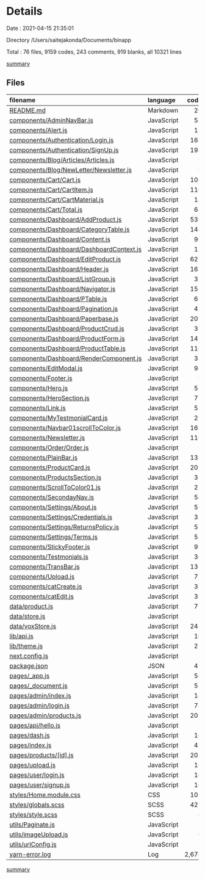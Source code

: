# Details

Date : 2021-04-15 21:35:01

Directory /Users/saitejakonda/Documents/binapp

Total : 76 files,  9159 codes, 243 comments, 919 blanks, all 10321 lines

[summary](results.md)

## Files
| filename | language | code | comment | blank | total |
| :--- | :--- | ---: | ---: | ---: | ---: |
| [README.md](/README.md) | Markdown | 20 | 0 | 15 | 35 |
| [components/AdminNavBar.js](/components/AdminNavBar.js) | JavaScript | 58 | 0 | 5 | 63 |
| [components/Alert.js](/components/Alert.js) | JavaScript | 13 | 0 | 2 | 15 |
| [components/Authentication/Login.js](/components/Authentication/Login.js) | JavaScript | 162 | 0 | 12 | 174 |
| [components/Authentication/SignUp.js](/components/Authentication/SignUp.js) | JavaScript | 194 | 2 | 7 | 203 |
| [components/Blog/Articles/Articles.js](/components/Blog/Articles/Articles.js) | JavaScript | 9 | 0 | 3 | 12 |
| [components/Blog/NewLetter/Newsletter.js](/components/Blog/NewLetter/Newsletter.js) | JavaScript | 9 | 0 | 3 | 12 |
| [components/Cart/Cart.js](/components/Cart/Cart.js) | JavaScript | 106 | 0 | 5 | 111 |
| [components/Cart/CartItem.js](/components/Cart/CartItem.js) | JavaScript | 116 | 1 | 6 | 123 |
| [components/Cart/CartMaterial.js](/components/Cart/CartMaterial.js) | JavaScript | 18 | 0 | 4 | 22 |
| [components/Cart/Total.js](/components/Cart/Total.js) | JavaScript | 64 | 1 | 4 | 69 |
| [components/Dashboard/AddProduct.js](/components/Dashboard/AddProduct.js) | JavaScript | 539 | 38 | 16 | 593 |
| [components/Dashboard/CategoryTable.js](/components/Dashboard/CategoryTable.js) | JavaScript | 146 | 1 | 14 | 161 |
| [components/Dashboard/Content.js](/components/Dashboard/Content.js) | JavaScript | 90 | 0 | 6 | 96 |
| [components/Dashboard/DashboardContext.js](/components/Dashboard/DashboardContext.js) | JavaScript | 18 | 0 | 5 | 23 |
| [components/Dashboard/EditProduct.js](/components/Dashboard/EditProduct.js) | JavaScript | 625 | 38 | 24 | 687 |
| [components/Dashboard/Header.js](/components/Dashboard/Header.js) | JavaScript | 167 | 10 | 12 | 189 |
| [components/Dashboard/ListGroup.js](/components/Dashboard/ListGroup.js) | JavaScript | 31 | 0 | 4 | 35 |
| [components/Dashboard/Navigator.js](/components/Dashboard/Navigator.js) | JavaScript | 155 | 0 | 7 | 162 |
| [components/Dashboard/PTable.js](/components/Dashboard/PTable.js) | JavaScript | 63 | 0 | 4 | 67 |
| [components/Dashboard/Pagination.js](/components/Dashboard/Pagination.js) | JavaScript | 47 | 0 | 3 | 50 |
| [components/Dashboard/Paperbase.js](/components/Dashboard/Paperbase.js) | JavaScript | 209 | 1 | 9 | 219 |
| [components/Dashboard/ProductCrud.js](/components/Dashboard/ProductCrud.js) | JavaScript | 33 | 0 | 8 | 41 |
| [components/Dashboard/ProductForm.js](/components/Dashboard/ProductForm.js) | JavaScript | 147 | 0 | 8 | 155 |
| [components/Dashboard/ProductTable.js](/components/Dashboard/ProductTable.js) | JavaScript | 116 | 9 | 8 | 133 |
| [components/Dashboard/RenderComponent.js](/components/Dashboard/RenderComponent.js) | JavaScript | 38 | 0 | 3 | 41 |
| [components/EditModal.js](/components/EditModal.js) | JavaScript | 94 | 0 | 6 | 100 |
| [components/Footer.js](/components/Footer.js) | JavaScript | 9 | 0 | 3 | 12 |
| [components/Hero.js](/components/Hero.js) | JavaScript | 57 | 1 | 8 | 66 |
| [components/HeroSection.js](/components/HeroSection.js) | JavaScript | 72 | 1 | 8 | 81 |
| [components/Link.js](/components/Link.js) | JavaScript | 51 | 3 | 10 | 64 |
| [components/MyTestmonialCard.js](/components/MyTestmonialCard.js) | JavaScript | 29 | 0 | 3 | 32 |
| [components/Navbar01scrollToColor.js](/components/Navbar01scrollToColor.js) | JavaScript | 162 | 1 | 12 | 175 |
| [components/Newsletter.js](/components/Newsletter.js) | JavaScript | 116 | 3 | 7 | 126 |
| [components/Order/Order.js](/components/Order/Order.js) | JavaScript | 9 | 0 | 3 | 12 |
| [components/PlainBar.js](/components/PlainBar.js) | JavaScript | 132 | 1 | 6 | 139 |
| [components/ProductCard.js](/components/ProductCard.js) | JavaScript | 205 | 0 | 7 | 212 |
| [components/ProductsSection.js](/components/ProductsSection.js) | JavaScript | 31 | 0 | 3 | 34 |
| [components/ScrollToColor01.js](/components/ScrollToColor01.js) | JavaScript | 22 | 0 | 5 | 27 |
| [components/SecondayNav.js](/components/SecondayNav.js) | JavaScript | 54 | 1 | 3 | 58 |
| [components/Settings/About.js](/components/Settings/About.js) | JavaScript | 51 | 0 | 7 | 58 |
| [components/Settings/Credentials.js](/components/Settings/Credentials.js) | JavaScript | 32 | 9 | 6 | 47 |
| [components/Settings/ReturnsPolicy.js](/components/Settings/ReturnsPolicy.js) | JavaScript | 51 | 0 | 7 | 58 |
| [components/Settings/Terms.js](/components/Settings/Terms.js) | JavaScript | 51 | 0 | 7 | 58 |
| [components/StickyFooter.js](/components/StickyFooter.js) | JavaScript | 99 | 5 | 3 | 107 |
| [components/Testmonials.js](/components/Testmonials.js) | JavaScript | 30 | 0 | 3 | 33 |
| [components/TransBar.js](/components/TransBar.js) | JavaScript | 131 | 1 | 6 | 138 |
| [components/Upload.js](/components/Upload.js) | JavaScript | 73 | 0 | 5 | 78 |
| [components/catCreate.js](/components/catCreate.js) | JavaScript | 38 | 0 | 3 | 41 |
| [components/catEdit.js](/components/catEdit.js) | JavaScript | 39 | 0 | 4 | 43 |
| [data/product.js](/data/product.js) | JavaScript | 77 | 0 | 1 | 78 |
| [data/store.js](/data/store.js) | JavaScript | 3 | 0 | 1 | 4 |
| [data/voxStore.js](/data/voxStore.js) | JavaScript | 248 | 8 | 27 | 283 |
| [lib/api.js](/lib/api.js) | JavaScript | 10 | 1 | 2 | 13 |
| [lib/theme.js](/lib/theme.js) | JavaScript | 27 | 1 | 4 | 32 |
| [next.config.js](/next.config.js) | JavaScript | 7 | 0 | 1 | 8 |
| [package.json](/package.json) | JSON | 42 | 0 | 1 | 43 |
| [pages/_app.js](/pages/_app.js) | JavaScript | 56 | 18 | 6 | 80 |
| [pages/_document.js](/pages/_document.js) | JavaScript | 55 | 44 | 11 | 110 |
| [pages/admin/index.js](/pages/admin/index.js) | JavaScript | 14 | 0 | 4 | 18 |
| [pages/admin/login.js](/pages/admin/login.js) | JavaScript | 74 | 8 | 5 | 87 |
| [pages/admin/products.js](/pages/admin/products.js) | JavaScript | 209 | 0 | 11 | 220 |
| [pages/api/hello.js](/pages/api/hello.js) | JavaScript | 3 | 1 | 2 | 6 |
| [pages/dash.js](/pages/dash.js) | JavaScript | 10 | 0 | 3 | 13 |
| [pages/index.js](/pages/index.js) | JavaScript | 43 | 0 | 4 | 47 |
| [pages/products/[id].js](/pages/products/[id].js) | JavaScript | 207 | 0 | 12 | 219 |
| [pages/upload.js](/pages/upload.js) | JavaScript | 10 | 0 | 3 | 13 |
| [pages/user/login.js](/pages/user/login.js) | JavaScript | 10 | 0 | 2 | 12 |
| [pages/user/signup.js](/pages/user/signup.js) | JavaScript | 10 | 0 | 3 | 13 |
| [styles/Home.module.css](/styles/Home.module.css) | CSS | 105 | 0 | 18 | 123 |
| [styles/globals.scss](/styles/globals.scss) | SCSS | 427 | 27 | 25 | 479 |
| [styles/style.scss](/styles/style.scss) | SCSS | 0 | 0 | 1 | 1 |
| [utils/Paginate.js](/utils/Paginate.js) | JavaScript | 5 | 0 | 2 | 7 |
| [utils/imageUpload.js](/utils/imageUpload.js) | JavaScript | 0 | 7 | 2 | 9 |
| [utils/urlConfig.js](/utils/urlConfig.js) | JavaScript | 2 | 1 | 0 | 3 |
| [yarn-error.log](/yarn-error.log) | Log | 2,674 | 0 | 436 | 3,110 |

[summary](results.md)